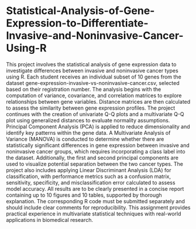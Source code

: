 # Statistical-Analysis-of-Gene-Expression-to-Differentiate-Invasive-and-Noninvasive-Cancer-Using-R
This project involves the statistical analysis of gene expression data to investigate differences between invasive and noninvasive cancer types using R. Each student receives an individual subset of 10 genes from the dataset gene-expression-invasive-vs-noninvasive-cancer.csv, selected based on their registration number. The analysis begins with the computation of variance, covariance, and correlation matrices to explore relationships between gene variables. Distance matrices are then calculated to assess the similarity between gene expression profiles. The project continues with the creation of univariate Q-Q plots and a multivariate Q-Q plot using generalized distances to evaluate normality assumptions. Principal Component Analysis (PCA) is applied to reduce dimensionality and identify key patterns within the gene data. A Multivariate Analysis of Variance (MANOVA) is conducted to determine whether there are statistically significant differences in gene expression between invasive and noninvasive cancer groups, which requires incorporating a class label into the dataset. Additionally, the first and second principal components are used to visualize potential separation between the two cancer types. The project also includes applying Linear Discriminant Analysis (LDA) for classification, with performance metrics such as a confusion matrix, sensitivity, specificity, and misclassification error calculated to assess model accuracy. All results are to be clearly presented in a concise report containing up to 10 figures and 10 tables, supported by thorough explanation. The corresponding R code must be submitted separately and should include clear comments for reproducibility. This assignment provides practical experience in multivariate statistical techniques with real-world applications in biomedical research.
